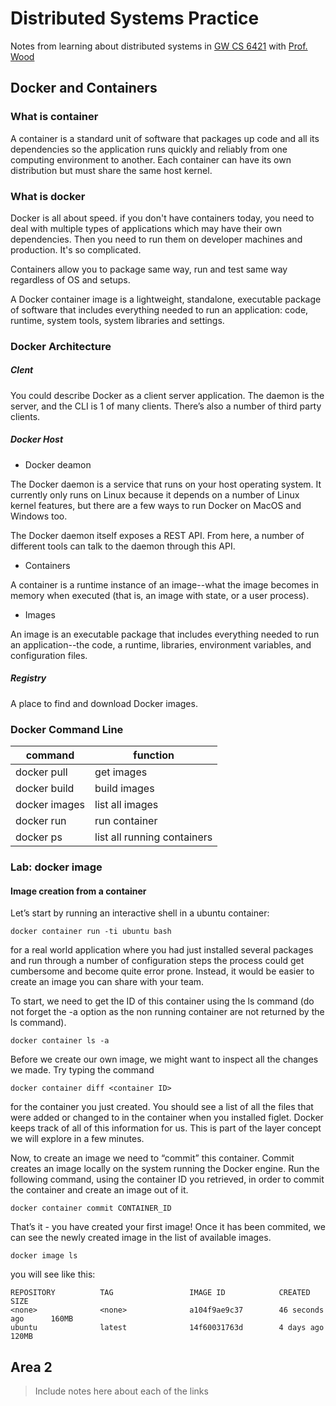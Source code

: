 # Distributed Systems Practice
Notes from learning about distributed systems in [GW CS 6421](https://gwdistsys18.github.io/) with [Prof. Wood](https://faculty.cs.gwu.edu/timwood/)

## Docker and Containers
### What is container
A container is a standard unit of software that packages up code and all its dependencies so the application runs quickly and reliably from one computing environment to another. Each container can have its own distribution but must share the same host kernel.


### What is docker
Docker is all about speed. if you don't have containers today, you need to deal with multiple types of applications which may have their own dependencies. Then you need to run them on developer machines and production. It's so complicated.

Containers allow you to package same way, run and test same way regardless of OS and setups.

A Docker container image is a lightweight, standalone, executable package of software that includes everything needed to run an application: code, runtime, system tools, system libraries and settings.

### Docker Architecture
##### Clent
You could describe Docker as a client server application. The daemon is the server, and the CLI is 1 of many clients. There’s also a number of third party clients.

##### Docker Host
- Docker deamon
    
The Docker daemon is a service that runs on your host operating system. It currently only runs on Linux because it depends on a number of Linux kernel features, but there are a few ways to run Docker on MacOS and Windows too.


The Docker daemon itself exposes a REST API. From here, a number of different tools can talk to the daemon through this API.


- Containers

A container is a runtime instance of an image--what the image becomes in memory when executed (that is, an image with state, or a user process). 

- Images

An image is an executable package that includes everything needed to run an application--the code, a runtime, libraries, environment variables, and configuration files.

##### Registry
A place to find and download Docker images.

### Docker Command Line
|command      | function
|-------------|----------------
|docker pull  |get images
|docker build | build images
|docker images| list all images
|docker run   | run container
|docker ps    |list all running containers



### Lab: docker image

#### Image creation from a container
Let’s start by running an interactive shell in a ubuntu container:
```
docker container run -ti ubuntu bash
```
for a real world application where you had just installed several packages and run through a number of configuration steps the process could get cumbersome and become quite error prone. Instead, it would be easier to create an image you can share with your team.

To start, we need to get the ID of this container using the ls command (do not forget the -a option as the non running container are not returned by the ls command).
```
docker container ls -a
```
Before we create our own image, we might want to inspect all the changes we made. Try typing the command
```
docker container diff <container ID> 
```
for the container you just created. You should see a list of all the files that were added or changed to in the container when you installed figlet. Docker keeps track of all of this information for us. This is part of the layer concept we will explore in a few minutes.

Now, to create an image we need to “commit” this container. Commit creates an image locally on the system running the Docker engine. Run the following command, using the container ID you retrieved, in order to commit the container and create an image out of it.

```
docker container commit CONTAINER_ID
```
That’s it - you have created your first image! Once it has been commited, we can see the newly created image in the list of available images.

```
docker image ls
```
you will see like this:
```
REPOSITORY          TAG                 IMAGE ID            CREATED             SIZE
<none>              <none>              a104f9ae9c37        46 seconds ago      160MB
ubuntu              latest              14f60031763d        4 days ago          120MB
```







## Area 2
> Include notes here about each of the links